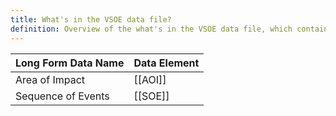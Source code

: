 ```yaml
---
title: What's in the VSOE data file?
definition: Overview of the what's in the VSOE data file, which contains information about vehicle event sequences.
---
```


| Long Form Data Name | Data Element |
| ------------------- | ------------ |
| Area of Impact      | [[AOI]]      |
| Sequence of Events  | [[SOE]]      |
